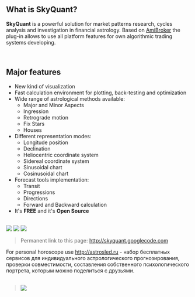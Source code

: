 ## What is SkyQuant? ##

**SkyQuant** is a powerful solution for market patterns research, cycles analysis and  investigation in financial astrology. Based on [AmiBroker](http://amibroker.com/) the plug-in allows to use all platform features for own algorithmic trading systems developing.

<br>
<h2>Major features</h2>
<ul><li>New kind of visualization<br>
</li><li>Fast calculation environment for plotting, back-testing and optimization<br>
</li><li>Wide range of astrological methods available:<br>
<ul><li>Major and Minor Aspects<br>
</li><li>Ingression<br>
</li><li>Retrograde motion<br>
</li><li>Fix Stars<br>
</li><li>Houses<br>
</li></ul></li><li>Different representation modes:<br>
<ul><li>Longitude position<br>
</li><li>Declination<br>
</li><li>Heliocentric coordinate system<br>
</li><li>Sidereal coordinate system<br>
</li><li>Sinusoidal chart<br>
</li><li>Cosinusoidal chart<br>
</li></ul></li><li>Forecast tools implementation:<br>
<ul><li>Transit<br>
</li><li>Progressions<br>
</li><li>Directions<br>
</li><li>Forward and Backward calculation<br>
</li></ul></li><li>It's <b>FREE</b> and it's <b>Open Source</b></li></ul>

<br>

<img src='https://lh6.googleusercontent.com/-vAP8GOQmC5Y/T3fpnz4rByI/AAAAAAAAAE0/xWdWIZute6U/s1225/cirk2.png' />

<img src='https://lh3.googleusercontent.com/-S4Tcl8Zdmpw/T1JgDFW0wfI/AAAAAAAAACo/umxcSSR1_Zw/s1228/starconjES2.png' />

<img src='https://lh3.googleusercontent.com/-9YLW0zRvOUc/T2LhlDvpCzI/AAAAAAAAAEA/tI69YCuuxEM/s1225/decl2.png' />

<blockquote>  Permanent link to this page: <a href='http://skyquant.googlecode.com'>http://skyquant.googlecode.com</a></blockquote>

For personal horoscope use <a href='http://astrosled.ru'>http://astrosled.ru</a> - набор бесплатных сервисов для индивидуального астрологического прогнозирования, проверки совместимости, составления собственного психологического портрета, которым можно поделиться с друзьями.<br>
<br>
<blockquote><a href='http://www.softpedia.com/get/Others/Finances-Business/SkyQuant.shtml'><img src='http://www.softpedia.com/base_img/softpedia_free_award_f.gif' border='0' /></a>